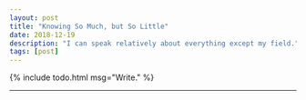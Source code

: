```yaml
---
layout: post
title: "Knowing So Much, but So Little"
date: 2018-12-19
description: "I can speak relatively about everything except my field."
tags: [post]
---
```


{% include todo.html msg="Write." %}

<hr class="footsep">
